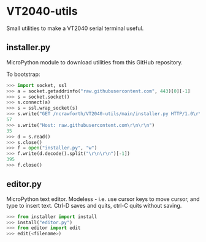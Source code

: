 # VT2040-utils
Small utilities to make a VT2040 serial terminal useful.

## installer.py
MicroPython module to download utilities from this GitHub repository.

To bootstrap:
``` python
>>> import socket, ssl
>>> a = socket.getaddrinfo("raw.githubusercontent.com", 443)[0][-1]
>>> s = socket.socket()
>>> s.connect(a)
>>> s = ssl.wrap_socket(s)
>>> s.write("GET /ncrawforth/VT2040-utils/main/installer.py HTTP/1.0\r\n")
57
>>> s.write("Host: raw.githubusercontent.com\r\n\r\n")
35
>>> d = s.read()
>>> s.close()
>>> f = open("installer.py", "w")
>>> f.write(d.decode().split("\r\n\r\n")[-1])
395
>>> f.close()
```

## editor.py
MicroPython text editor. Modeless  -  i.e. use cursor keys to move cursor, and type to insert text. Ctrl-D saves and quits, ctrl-C quits without saving.
``` python
>>> from installer import install
>>> install("editor.py")
>>> from editor import edit
>>> edit(<filename>)
```
